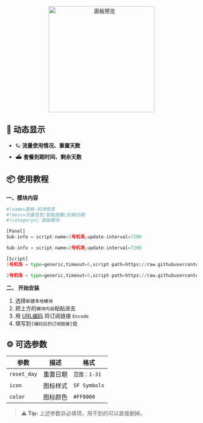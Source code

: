 <div align="center">
<img src="https://raw.githubusercontent.com/cc63/Surge/main/Module/Panel/Sub-info/Moore/Sub-info.PNG" width="280" alt="面板预览">
<br>

</div>

## 🌟 动态显示

- 🪐 **流量使用情况、重置天数**
- ⛴️ **套餐到期时间、剩余天数**

## 📦 使用教程

**一、模块内容**

```python
#!name=面板-机场信息
#!desc=流量信息/智能提醒/到期日期
#!category=🌠 面板模块

[Panel]
Sub-info = script-name=1号机场,update-interval=7200

Sub-info = script-name=2号机场,update-interval=7200

[Script]
1号机场 = type=generic,timeout=5,script-path=https://raw.githubusercontent.com/cc63/Surge/main/Module/Panel/Sub-info/Moore/Sub-info.js,script-update-interval=86400,argument=url=编码后的订阅链接&title=机场名字&reset_day=重置日期&icon=tornado&color=#DF4688

2号机场 = type=generic,timeout=5,script-path=https://raw.githubusercontent.com/cc63/Surge/main/Module/Panel/Sub-info/Moore/Sub-info.js,script-update-interval=86400,argument=url=编码后的订阅链接&title=机场名字&reset_day=重置日期&icon=waveform&color=#EF6D20
```

**二、 开始安装**

1. 选择`新建本地模块`
2. 把上方的`模块内容`粘贴进去
3. 用 [URL编码](https://www.urlencoder.org/zh/) 将订阅链接 `Encode`
4. 填写到`[编码后的订阅链接]`处

## ⚙️ 可选参数

| 参数         | 描述              | 格式             |
|-------------|-------------------|-----------------|
| `reset_day`      | 重置日期           | `范围：1-31`   | 
| `icon`      | 图标样式           | `SF Symbols`   | 
| `color`     | 图标颜色           | `#FF0000`      | 

> **⚠️ Tip:** 上述参数非必填项，用不到的可以直接删掉。
